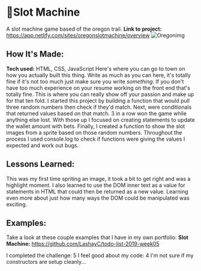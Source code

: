 # 🎰Slot Machine
A slot machine game based of the oregon trail.
**Link to project:** https://app.netlify.com/sites/oregonslotmachine/overview
![Oregonimg](https://user-images.githubusercontent.com/102004376/165019070-0997d913-1fcc-4ed2-9ede-2b8daf3c6cf9.JPG)

## How It's Made:
**Tech used:** HTML, CSS, JavaScript
Here's where you can go to town on how you actually built this thing. Write as much as you can here, it's totally fine if it's not too much just make sure you write *something*. If you don't have too much experience on your resume working on the front end that's totally fine. This is where you can really show off your passion and make up for that ten fold.
I started this project by building a function that would pull three random numbers then check if they'd match. Next, were conditionals that returned values based on that match. 3 in a row won the game while anything else lost. With those up I focused on creating statements to update the wallet amount with bets. Finally, I created a function to show the slot images from a sprite based on those random numbers. Throughout the process I used console.log to check if functions were giving the values I expected and work out bugs.

## Lessons Learned:
This was my first time spriting an image, it took a bit to get right and was a highlight moment. I also learned to use the DOM inner text as a value for statements in HTML that could then be returned as a new value. Learning even more about just how many ways the DOM could be manipulated was exciting. 

## Examples:
Take a look at these couple examples that I have in my own portfolio:
**Slot Machine:** https://github.com/LashayC/todo-list-2019-week05

I completed the challenge: 5
I feel good about my code: 4
I'm not sure if my constructors are setup cleanly...
```
